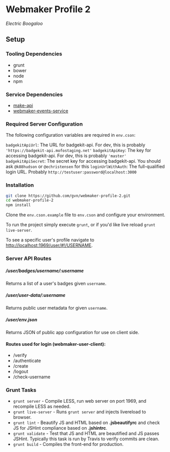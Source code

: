 # Webmaker Profile 2

*Electric Boogaloo*

## Setup

### Tooling Dependencies

- grunt
- bower
- node
- npm

### Service Dependencies

- [make-api](https://github.com/mozilla/makeapi)
- [webmaker-events-service](https://github.com/mozilla/webmaker-events-service)

### Required Server Configuration

The following configuration variables are required in `env.cson`:

`badgekitApiUrl`: The URL for badgekit-api. For dev, this is probably `'https://badgekit-api.mofostaging.net'`
`badgekitApiKey`: The key for accessing badgekit-api. For dev, this is probably `'master'`
`badgekitApiSecret`: The secret key for accessing badgekit-api. You should ask `@k88hudson` or `@echristensen` for this
`loginUrlWithAuth`: The full-qualified login URL. Probably `http://testuser:password@localhost:3000`

### Installation

```bash
git clone https://github.com/gvn/webmaker-profile-2.git
cd webmaker-profile-2
npm install
```

Clone the `env.cson.example` file to `env.cson` and configure your environment.

To run the project simply execute `grunt`, or if you'd like live reload `grunt live-server`.

To see a specific user's profile navigate to [http://localhost:1969/user/#!/USERNAME](http://localhost:1969/user#!/USERNAME).

### Server API Routes

##### /user/badges/username/:username

Returns a list of a user's badges given `username`.

##### /user/user-data/:username

Returns public user metadata for given `username`.

##### /user/env.json

Returns JSON of public app configuration for use on client side.

#### Routes used for login (webmaker-user-client):

- /verify
- /authenticate
- /create
- /logout
- /check-username

### Grunt Tasks

- `grunt server` - Compile LESS, run web server on port 1969, and recompile LESS as needed.
- `grunt live-server` - Runs `grunt server` and injects livereload to browser.
- `grunt lint` - Beautify JS and HTML based on **.jsbeautifyrc** and check JS for JSHint compliance based on **.jshintrc**.
- `grunt validate` - Test that JS and HTML are beautified and JS passes JSHint. Typically this task is run by Travis to verify commits are clean.
- `grunt build` - Compiles the front-end for production.
